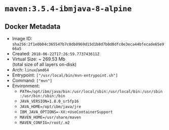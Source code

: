 # `maven:3.5.4-ibmjava-8-alpine`

## Docker Metadata

- Image ID: `sha256:2f1e0b04c365547b7c0db0969d15d1b8d7b0d8dfc0e3eca44bfecade65e966a5`
- Created: `2018-06-22T17:26:59.773743611Z`
- Virtual Size: ~ 269.53 Mb  
  (total size of all layers on-disk)
- Arch: `linux`/`amd64`
- Entrypoint: `["/usr/local/bin/mvn-entrypoint.sh"]`
- Command: `["mvn"]`
- Environment:
  - `PATH=/opt/ibm/java/bin:/usr/local/sbin:/usr/local/bin:/usr/sbin:/usr/bin:/sbin:/bin`
  - `JAVA_VERSION=1.8.0_sr5fp16`
  - `JAVA_HOME=/opt/ibm/java/jre`
  - `IBM_JAVA_OPTIONS=-XX:+UseContainerSupport`
  - `MAVEN_HOME=/usr/share/maven`
  - `MAVEN_CONFIG=/root/.m2`

